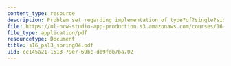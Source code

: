 ```yaml
---
content_type: resource
description: Problem set regarding implementation of type?of?single?sideband?amplitude?modulation.
file: https://ol-ocw-studio-app-production.s3.amazonaws.com/courses/16-01-unified-engineering-i-ii-iii-iv-fall-2005-spring-2006/cc145a21151379e769bcdb9fdb7ba702_s16_ps13_spring04.pdf
file_type: application/pdf
resourcetype: Document
title: s16_ps13_spring04.pdf
uid: cc145a21-1513-79e7-69bc-db9fdb7ba702
---
```

